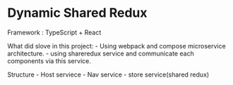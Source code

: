 # Dynamic Shared Redux

Framework : TypeScript + React

What did slove in this project:
    - Using webpack and compose microservice architecture.
    - using shareredux service and communicate each components via this service.

Structure 
    - Host serviece
    - Nav service
    - store service(shared redux)
